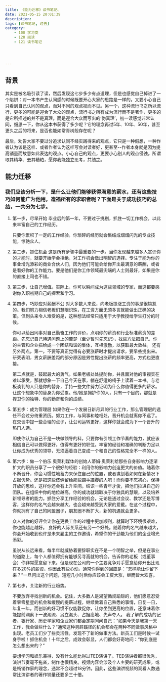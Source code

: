 ```yaml
---
title: 《能力迁移》读书笔记、
date: 2021-05-15 20:01:39
description: 
tags: [读书笔记, 过去]
category:
    - 100 学习类
    - 120 阅读
    - 121 读书笔记




---
```


## 背景

其实是被名吸引读了读，然后发现这七步多少有点道理，但是也感觉自己掉进了一个陷阱：对一本书产生认同感的时候既要开心大家的思路是一样的，又要小心自己只看到自己认同的观点，而对不同的观点视而不见。另一个，这种流行书之所以流行，更多的可能是迎合了大众的观点，流行书之所有成为流行而不是著作，更多的是它所描述的并不是真理，而是迎合大众而写出的‘伪真理’，初一读感觉非常认同，细思一下，你从这本书获得了多少呢？它的理念再过5年、10年、50年，甚至更久之后的将来，是否也能如常青树般存在呢？

最后，劝告大家不要过分追求认同不经实践得来的观点，它只是一种假想，一种作者认为该是这样、或者作者认为这样写会对读者好，更甚至--作者本身就是因为提高销量而故意如此表达的观点。小心自己的观点，更要小心别人的观点侵蚀。所谓取其精华、去其糟粕，愿你我能独立思考，共勉之。

## 能力迁移

### 我们应该分析一下，是什么让他们能够获得满意的薪水，还有这些技巧如何能广为他用，造福所有的求职者呢？下面是关于成功技巧的总结，一共分为七步。

1. 第一步，尽早开始 毕业后的第一年，不要过于挑剔，抓住一切工作机会，以此来丰富自己的工作经历。

   只要你累积了一定的工作经验，你琐碎的经历就会集结成熠熠闪光的专业技能，惊艳众人。

2. 第二步，抓住机会 这是所有步骤中最重要的一步。当你发现越来越多人赏识你的才能时，就要开始学会拒绝，对工作机会做出明智的选择。专注于能为你的事业增光添彩的商业合伙人们，因为他们可能会给你开出最满意的薪酬，或者是看好你的工作能力。要是他们是你工作领域最尖端的人士则最好，如果是你的直接上司也不错。

3. 第三步，让自己增值。实际上，你可以瞬间成为这些领域的专家，而这都要感谢你入职初期自己的探索和学习。

4. 第四步，巧妙应对薪酬不公 对大多数人来说，向老板提涨工资的事是很尴尬的。我们努力相信老板们慧眼识珠，在工资方面无须多言就能做出正确的决策。但到头来令人难受的是，这种想法经常只适用于大学教授给学生打分的时候。

   你可以给出同事对自己勤奋工作的评价，点明你的薪资和行业标准薪资的差距。先忘记自己待遇问题上的苦楚（至少暂时先忘记），找些方法把自己、你的主管和企业描绘成一个团结和谐的集体，互相激励，以获取最大效益。 还有另外两点。第一，不要等真正觉得有必要涨薪时才提出请求，要早些提出来。研究表明，男女薪酬差距的部分原因是男性提出涨薪的频率更高，方式也更直接。

   第二点就是，鼓起最大的勇气。如果老板处处提防你，并且面对他的审视实在难以承受，那就想象一下自己今天在家，躺在舒适的椅子上读着一本书。与老板谈判的人只是你的替身，手持一些文件努力证明为什么你值得更多的薪水。让这个想象中的替身为你受累。他/她是拥护你的人，只有一个目的，那就是捍卫你的独特、你的勤奋和你的成绩。

5. 第五步：成为管理层 如果你在一个发展日新月异的行业工作，那么管理层的选任不会过分倚重资历。努力工作，与同事和睦相处，晋升机会就离你不远了。在交谈中提一些合理的点子，让公司运转更好，这样你就会成为下一个晋升的热门人选。

   即使你认为自己不是一块做领导的料，只要你有引领工作节奏的能力，就应该相信自己可以做得更好，值得有更好的职位。丰富的经验和准确的判断力足以让你成为优秀的领导，无须逼着自己变成一个和自己的性格完全不一样的人。

6. 第六步：做一个伯乐 奥莱利媒体的创始人蒂姆·奥莱利给那些自身影响力逐渐扩大的职员分享了一个很好的经验：利用你的影响力创造更大的价值。随着你不断晋升，你会习惯性地蓄力来保住自己的位置，或者谋划着如何在新情况下占据优势。还是把这些伎俩留给那些蹑手蹑脚的人吧！而你要不忘初心，保持开放的思维，这样你还会有上升空间。结识一些青年才俊，把他们拉进自己的团队。在组织中你的地位越高，你的成功就越取决于你独具的慧眼，以及培养新领导者的能力。抓住分享工作经验的机会，无论是通过会议、教学还是写博客，这样你的名气会越来越大，也会越来越受到大家的爱戴。在这个过程中，你就拥有了自己的同盟圈子，朋友圈不断扩大，新的机遇就会更多。

   众人对你的好评会让你在更换工作的过程中更加顺利，就算时下环境很艰难，你也能越走越好。 良好的人际关系还有另一个好处。随着你的名气越来越大，你会开始收到也许是未来雇主的工作邀请，希望你的干劲能为他们的企业增光添彩。

   虽说从长远来看，每半年就威胁着要辞职实在不是一个明智之举，但是在事业的道路上，每个人都值得拥有能够另寻高就的机会。告诉你的老板（或董事会）你非常愿意留下来，但是现在公司的一个主要竞争对手愿意给你开出比现在多20%的薪资，你因此有些心动。通常你得到的回应是：“怎样能让你留下来？”一旦问出这个问题，短短几小时后你应该会工资大涨，继而皆大欢喜。

7. 第七步，关注新的行业趋势。

   不要放弃寻找创新的机会。记住，大多数人是渴望循规蹈矩的，他们愿意忍受着零零星星的机会和缓慢的提薪过程，继续做着自己熟悉的事情，日复一日，年复一年。而创新的好习惯不仅能敦促你，让你坐到更高的位置，还意味着你能提前洞察下一波潮流、另立潮头、占据高地、先声夺人。 我了解的成功的记者、银行家、历史学家和企业家们都会定期问问自己：“如果今天是我第一天工作，我会做些什么？”通常这种另辟蹊径的机会都会在两种不同做事风格中出现。老员工们少了些灵活性，发现不了新的做事方法。新员工们是时候一试身手啦！抓住机会！十年之后，成效会彰显，人们都会好奇地问：“你到底是怎么想出来的？”

   要想学习和娱乐兼得，没有什么能比得过TED演讲了。TED演讲者都很优秀，演讲节奏毫不拖沓，制作也很精良。视频内容会涉及个人主要的研究成果，或是畅销作家的理念，通常不会超过18分钟。因此，这些演讲视频的观看人数通常比演讲者的著作销量还要多三十倍。

